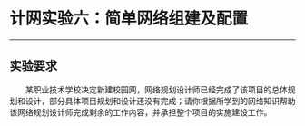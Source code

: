 # 计网实验六：简单网络组建及配置
---
## 实验要求
&emsp;&emsp;某职业技术学校决定新建校园网，网络规划设计师已经完成了该项目的总体规划和设计，部分具体项目规划和设计还没有完成；请你根据所学到的网络知识帮助该网络规划设计师完成剩余的工作内容，并承担整个项目的实施建设工作。  